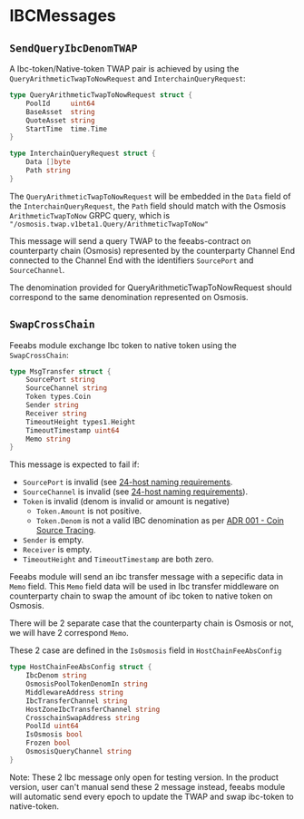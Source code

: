 # IBCMessages

## `SendQueryIbcDenomTWAP`

A Ibc-token/Native-token TWAP pair is achieved by using the `QueryArithmeticTwapToNowRequest` and `InterchainQueryRequest`:

```go
type QueryArithmeticTwapToNowRequest struct {
	PoolId     uint64
	BaseAsset  string
	QuoteAsset string
	StartTime  time.Time
}
```

```go
type InterchainQueryRequest struct {
	Data []byte
	Path string
}
```

The `QueryArithmeticTwapToNowRequest` will be embedded in the `Data` field of the `InterchainQueryRequest`, the `Path` field should match with the Osmosis `ArithmeticTwapToNow` GRPC query, which is `"/osmosis.twap.v1beta1.Query/ArithmeticTwapToNow"`

This message will send a query TWAP to the feeabs-contract on counterparty chain (Osmosis) represented by the counterparty Channel End connected to the Channel End with the identifiers `SourcePort` and `SourceChannel`.

The denomination provided for QueryArithmeticTwapToNowRequest should correspond to the same denomination represented on Osmosis.

## `SwapCrossChain`

Feeabs module exchange Ibc token to native token using the `SwapCrossChain`:

```go
type MsgTransfer struct {
	SourcePort string
	SourceChannel string
	Token types.Coin
	Sender string
	Receiver string
	TimeoutHeight types1.Height
	TimeoutTimestamp uint64
	Memo string
}
```

This message is expected to fail if:

- `SourcePort` is invalid (see [24-host naming requirements](https://github.com/cosmos/ibc/blob/master/spec/core/ics-024-host-requirements/README.md#paths-identifiers-separators).
- `SourceChannel` is invalid (see [24-host naming requirements](https://github.com/cosmos/ibc/blob/master/spec/core/ics-024-host-requirements/README.md#paths-identifiers-separators)).
- `Token` is invalid (denom is invalid or amount is negative)
  - `Token.Amount` is not positive.
  - `Token.Denom` is not a valid IBC denomination as per [ADR 001 - Coin Source Tracing](../../../docs/architecture/adr-001-coin-source-tracing.md).
- `Sender` is empty.
- `Receiver` is empty.
- `TimeoutHeight` and `TimeoutTimestamp` are both zero.

Feeabs module will send an ibc transfer message with a sepecific data in `Memo` field. This `Memo` field data will be used in Ibc transfer middleware on counterparty chain to swap the amount of ibc token to native token on Osmosis.

There will be 2 separate case that the counterparty chain is Osmosis or not, we will have 2 correspond `Memo`.

These 2 case are defined in the `IsOsmosis` field in `HostChainFeeAbsConfig`

```go
type HostChainFeeAbsConfig struct {
	IbcDenom string
	OsmosisPoolTokenDenomIn string
	MiddlewareAddress string
	IbcTransferChannel string
	HostZoneIbcTransferChannel string
	CrosschainSwapAddress string
	PoolId uint64
	IsOsmosis bool
	Frozen bool
	OsmosisQueryChannel string
}
```
Note: These 2 Ibc message only open for testing version. In the product version, user can't manual send these 2 message instead, feeabs module will automatic send every epoch to update the TWAP and swap ibc-token to native-token.